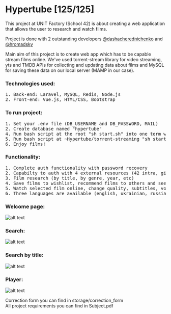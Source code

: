 # Hypertube [125/125]
This project at UNIT Factory (School 42) is about creating a web application that allows the user to research and watch films.

Project is done with 2 outstanding developers [@dashacherednichenko](https://github.com/dashacherednichenko) and [@hromadsky](https://github.com/hromadsky)

Main aim of this project is to create web app which has to be capable stream films online.
We've used torrent-stream library for video streaming, yts and TMDB APIs for collecting and updating data about films and MySQL for saving these data on our local server (MAMP in our case).

### Technologies used:
<pre>
1. Back-end: Laravel, MySQL, Redis, Node.js
2. Front-end: Vue.js, HTML/CSS, Bootstrap
</pre>

### To run project:
<pre>
1. Set your .env file (DB_USERNAME and DB_PASSWORD, MAIL)
2. Create database named "hypertube"
4. Run bash script at the root "sh start.sh" into one term window
5. Run bash script at ~Hypertube/torrent-streaming "sh start.sh" into second term window
6. Enjoy films!
</pre>

### Functionality:
<pre>
1. Complete auth functionality with password recovery
2. Capabilty to auth with 4 external resources (42 intra, github, google+, linkedin)
3. Film research (by title, by genre, year, etc)
4. Save films to wishlist, recommend films to others and see all watched films in his profile page
5. Watch selected film online, change quality, subtitles, volume and speed
6. Three languages are available (english, ukrainian, russian)
</pre>

### Welcome page:
![alt text](https://github.com/oleksiirude/Hypertube/blob/master/storage/pics/main.jpg)

### Search:
![alt text](https://github.com/oleksiirude/Hypertube/blob/master/storage/pics/search.png)

### Search by title:
![alt text](https://github.com/oleksiirude/Hypertube/blob/master/storage/pics/research.png)

### Player:
![alt text](https://github.com/oleksiirude/Hypertube/blob/master/storage/pics/player.jpg)

Correction form you can find in storage/correction_form<br>
All project requirements you can find in Subject.pdf<br>
